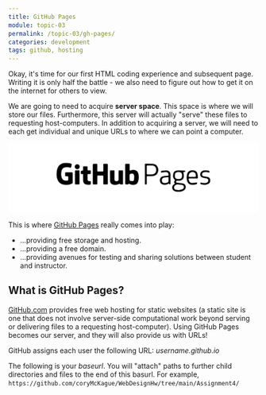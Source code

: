 ```yaml
---
title: GitHub Pages
module: topic-03
permalink: /topic-03/gh-pages/
categories: development
tags: github, hosting
---
```


<div class="divider-heading"></div>


Okay, it's time for our first HTML coding experience and subsequent page. Writing it is only half the battle - we also need to figure out how to get it on the internet for others to view.

We are going to need to acquire **server space**. This space is where we will store our files. Furthermore, this server will actually "serve" these files to requesting host-computers. In addition to acquiring a server, we will need to each get individual and unique URLs to where we can point a computer.

<img src="../img/logo-gh-pages.png" alt="Github pages logo" />

This is where <a href="https://pages.github.com/" target="_blank">GitHub Pages</a> really comes into play:
<ul class="pros-and-cons">
  <li class="icon-pro">...providing free storage and hosting.</li>
  <li class="icon-pro">...providing a free domain.</li>
  <li class="icon-pro">...providing avenues for testing and sharing solutions between student and instructor.</li>
</ul>


<div class="divider-pg"></div>


## What is GitHub Pages?
[GitHub.com](https://github.com) provides free web hosting for static websites (a static site is one that does not involve server-side computational work beyond serving or delivering files to a requesting host-computer). Using GitHub Pages becomes our server, and they will also provide us with URLs!

GitHub assigns each user the following URL:
_username.github.io_

The following is your _baseurl_. You will "attach" paths to further child directories and files to the end of this basurl. For example, `https://github.com/coryMcKague/WebDesignHw/tree/main/Assignment4/`

